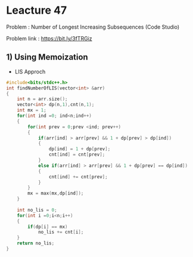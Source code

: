 # Leacture 47
Problem : Number of Longest Increasing Subsequences (Code Studio)

Problem link : https://bit.ly/3fTRGiz

## 1) Using Memoization 
- LIS Approch

```C++
#include<bits/stdc++.h>
int findNumberOfLIS(vector<int> &arr)
{
    int n = arr.size();
    vector<int> dp(n,1),cnt(n,1);
    int mx = 1;
    for(int ind =0; ind<n;ind++)
    {
        for(int prev = 0;prev <ind; prev++)
        {
            if(arr[ind] > arr[prev] && 1 + dp[prev] > dp[ind])
            {
                dp[ind] = 1 + dp[prev];
                cnt[ind] = cnt[prev];
            }
            else if(arr[ind] > arr[prev] && 1 + dp[prev] == dp[ind])
            {
                cnt[ind] += cnt[prev];
            }
        }
        mx = max(mx,dp[ind]);
    }
    
    int no_lis = 0;
    for(int i =0;i<n;i++)
    {
        if(dp[i] == mx)
            no_lis += cnt[i];
    }
    return no_lis;
}
```
